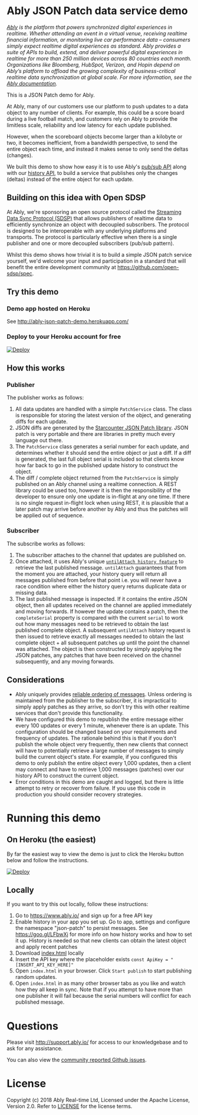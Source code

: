 # Ably JSON Patch data service demo

_[Ably](https://ably.com) is the platform that powers synchronized digital experiences in realtime. Whether attending an event in a virtual venue, receiving realtime financial information, or monitoring live car performance data – consumers simply expect realtime digital experiences as standard. Ably provides a suite of APIs to build, extend, and deliver powerful digital experiences in realtime for more than 250 million devices across 80 countries each month. Organizations like Bloomberg, HubSpot, Verizon, and Hopin depend on Ably’s platform to offload the growing complexity of business-critical realtime data synchronization at global scale. For more information, see the [Ably documentation](https://ably.com/documentation)._

This is a JSON Patch demo for Ably.

At Ably, many of our customers use our platform to push updates to a data object to any number of clients. For example, this could be a score board during a live football match, and customers rely on Ably to provide the limitless scale, reliability and low latency for each update published.

However, when the scoreboard objects become larger than a kilobyte or two, it becomes inefficient, from a bandwidth perspective, to send the entire object each time, and instead it makes sense to only send the deltas (changes).

We built this demo to show how easy it is to use Ably's [pub/sub API](https://www.ably.io/documentation/realtime/channels-messages) along with our [history API](https://www.ably.io/documentation/realtime/history), to build a service that publishes only the changes (deltas) instead of the entire object for each update.

## Building on this idea with Open SDSP

At Ably, we're sponsoring an open source protocol called the [Streaming Data Sync Protocol (SDSP)](https://github.com/open-sdsp/spec) that allows publishers of realtime data to efficiently synchronize an object with decoupled subscribers. The protocol is designed to be interoperable with any underlying platforms and transports. The protocol is particularly effective when there is a single publisher and one or more decoupled subscribers (pub/sub pattern).

Whilst this demo shows how trivial it is to build a simple JSON patch service yourself, we'd welcome your input and participation in a standard that will benefit the entire development community at https://github.com/open-sdsp/spec.

## Try this demo

### Demo app hosted on Heroku

See http://ably-json-patch-demo.herokuapp.com/

### Deploy to your Heroku account for free

[![Deploy](https://www.herokucdn.com/deploy/button.svg)](https://heroku.com/deploy)

## How this works

### Publisher

The publisher works as follows:

1. All data updates are handled with a simple `PatchService` class. The class is responsible for storing the latest version of the object, and generating diffs for each update.
2. JSON diffs are generated by the [Starcounter JSON Patch library](https://github.com/Starcounter-Jack/JSON-Patch). JSON patch is very portable and there are libraries in pretty much every language out there.
3. The `PatchService` class generates a serial number for each update, and determines whether it should send the entire object or just a diff. If a diff is generated, the last full object serial is included so that clients know how far back to go in the published update history to construct the object.
4. The diff / complete object returned from the `PatchService` is simply published on an Ably channel using a realtime connection. A REST library could be used too, however it is then the responsibility of the developer to ensure only one update is in-flight at any one time. If there is no single request in-flight lock when using REST, it is plausible that a later patch may arrive before another by Ably and thus the patches will be applied out of sequence.

### Subscriber

The subscribe works as follows:

1. The subscriber attaches to the channel that updates are published on.
2. Once attached, it uses Ably's unique [`untilAttach history feature`](https://www.ably.io/documentation/realtime/channels-messages#message-history) to retrieve the last published message. `untilAttach` guarantees that from the moment you are attached, your history query will return all messages published from before that point i.e. you will never have a race condition where either the history query returns duplicate data or missing data.
3. The last published message is inspected. If it contains the entire JSON object, then all updates received on the channel are applied immediately and moving forwards.  If however the update contains a patch, then the `completeSerial` property is compared with the current `serial` to work out how many messages need to be retrieved to obtain the last published complete object. A subsequent `untilAttach` history request is then issued to retrieve exactly all messages needed to obtain the last complete object + all subsequent patches up until the point the channel was attached. The object is then constructed by simply applying the JSON patches, any patches that have been received on the channel subsequently, and any moving forwards.

## Considerations

* Ably uniquely provides [reliable ordering of messages](https://support.ably.io/solution/articles/3000044641-reliable-message-ordering-for-connected-clients). Unless ordering is maintained from the publisher to the subscriber, it is impractical to simply apply patches as they arrive, so don't try this with other realtime services that don't provide this functionality.
* We have configured this demo to republish the entire message either every 100 updates or every 1 minute, whenever there is an update. This configuration should be changed based on your requirements and frequency of updates. The rationale behind this is that if you don't publish the whole object very frequently, then new clients that connect will have to potentially retrieve a large number of messages to simply build the current object's state. For example, if you configured this demo to only publish the entire object every 1,000 updates, then a client may connect and have to retrieve 1,000 messages (patches) over our history API to construct the current object.
* Error conditions in this demo are caught and logged, but there is little attempt to retry or recover from failure. If you use this code in production you should consider recovery strategies.

# Running this demo 

## On Heroku (the easiest)

By far the easiest way to view the demo is just to click the Heroku button below and follow the instructions.

[![Deploy](https://www.herokucdn.com/deploy/button.svg)](https://heroku.com/deploy)

## Locally

If you want to try this out locally, follow these instructions:

1. Go to https://www.ably.io/ and sign up for a free API key
2. Enable history in your app you set up. Go to app, settings and configure the namespace "json-patch" to persist messages. See https://goo.gl/LFbwXj for more info on how history works and how to set it up. History is needed so that new clients can obtain the latest object and apply recent patches
3. Download [index.html](./index.html) locally
4. Insert the API key where the placeholder exists `const ApiKey = "[INSERT_API_KEY_HERE]"`
5. Open `index.html` in your browser. Click `Start publish` to start publishing random updates.
6. Open `index.html` in as many other browser tabs as you like and watch how they all keep in sync. Note that if you attempt to have more than one publisher it will fail because the serial numbers will conflict for each published message.

# Questions

Please visit http://support.ably.io/ for access to our knowledgebase and to ask for any assistance.

You can also view the [community reported Github issues](https://github.com/ably/demo-json-patch/issues).

# License

Copyright (c) 2018 Ably Real-time Ltd, Licensed under the Apache License, Version 2.0. Refer to [LICENSE](./LICENSE) for the license terms.
